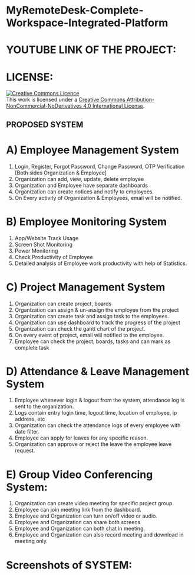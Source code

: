 # MyRemoteDesk-Complete-Workspace-Integrated-Platform

# YOUTUBE LINK OF THE PROJECT:

# LICENSE:
<a rel="license" href="http://creativecommons.org/licenses/by-nc-nd/4.0/"><img alt="Creative Commons Licence" style="border-width:0" src="https://i.creativecommons.org/l/by-nc-nd/4.0/88x31.png" /></a><br />This work is licensed under a <a rel="license" href="http://creativecommons.org/licenses/by-nc-nd/4.0/">Creative Commons Attribution-NonCommercial-NoDerivatives 4.0 International License</a>.

## PROPOSED SYSTEM
# A) Employee Management System
1) Login, Register, Forgot Password, Change Password, OTP Verification [Both sides Organization & Employee]
2) Organization can add, view, update, delete employee
3) Organization and Employee have separate dashboards
4) Organization can create notices and notify to employees.
5) On Every activity of Organization & Employees, email will be notified.

# B) Employee Monitoring System
1) App/Website Track Usage
2) Screen Shot Monitoring
3) Power Monitoring
4) Check Productivity of Employee
5) Detailed analysis of Employee work productivity with help of Statistics.


# C) Project Management System
1) Organization can create project, boards
2) Organization can assign & un-assign the employee from the project
3) Organization can create task and assign task to the employees.
4) Organization can use dashboard to track the progress of the project
5) Organization can check the gantt chart of the project.
6) On every event of project, email will notified to the employee.
7) Employee can check the project, boards, tasks and can mark as complete task


# D) Attendance & Leave Management System 
1) Employee whenever login & logout from the system, attendance log is sent to the organization.
2) Logs contain entry login time, logout time, location of employee, ip address, etc
3) Organization can check the attendance logs of every employee with date filter.
4) Employee can apply for leaves for any specific reason.
5) Organization can approve or reject the leave the employee leave request.


# E) Group Video Conferencing System:
 
1) Organization can create video meeting for specific project group.
2) Employee can join meeting link from the dashboard.
3) Employee and Organization can turn on/off video or audio.
4) Employee and Organization can share both screens
5) Employee and Organization can both chat in meeting.
6) Employee and Organization can also record meeting and download in meeting only.


# Screenshots of SYSTEM:

